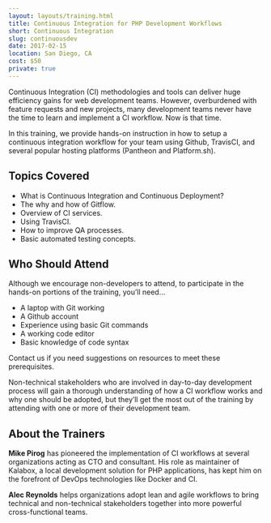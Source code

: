 ```yaml
---
layout: layouts/training.html
title: Continuous Integration for PHP Development Workflows
short: Continuous Integration
slug: continuousdev
date: 2017-02-15
location: San Diego, CA
cost: $50
private: true
---
```


Continuous Integration (CI) methodologies and tools can deliver huge efficiency gains for web development teams. However, overburdened with feature requests and new projects, many development teams never have the time to learn and implement a CI workflow. Now is that time.

In this training, we provide hands-on instruction in how to setup a continuous integration workflow for your team using Github, TravisCI, and several popular hosting platforms (Pantheon and Platform.sh).

## Topics Covered

- What is Continuous Integration and Continuous Deployment?
- The why and how of Gitflow.
- Overview of CI services.
- Using TravisCI.
- How to improve QA processes.
- Basic automated testing concepts.

## Who Should Attend
Although we encourage non-developers to attend, to participate in the hands-on portions of the training, you’ll need…

- A laptop with Git working
- A Github account
- Experience using basic Git commands
- A working code editor
- Basic knowledge of code syntax

Contact us if you need suggestions on resources to meet these prerequisites.

Non-technical stakeholders who are involved in day-to-day development process will gain a thorough understanding of how a CI workflow works and why one should be adopted, but they’ll get the most out of the training by attending with one or more of their development team.

## About the Trainers

**Mike Pirog** has pioneered the implementation of CI workflows at several organizations acting as CTO and consultant. His role as maintainer of Kalabox, a local development solution for PHP applications, has kept him on the forefront of DevOps technologies like Docker and CI.

**Alec Reynolds** helps organizations adopt lean and agile workflows to bring technical and non-technical stakeholders together into more powerful cross-functional teams.
